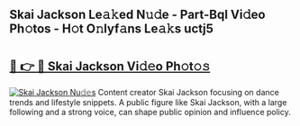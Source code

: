 ## Skai Jackson Le𝚊𝚔ed N𝚞𝚍e - Part-BqI Vi𝚍eo Ph𝚘tos - H𝚘t O𝚗lyf𝚊ns Le𝚊𝚔s uctj5

# <h2><a href="http://hfh24u.feru.top/?c=Skai+Jackson">🔗 👉 🔴 Skai Jackson Vi𝚍𝚎o Ph𝚘t𝚘𝚜</a></h2>

[![Skai Jackson Nu𝚍𝚎s](https://i.imgur.com/0TWrTi3.gif)](http://hfh24u.feru.top/?c=Skai+Jackson)
Content creator Skai Jackson focusing on dance trends and lifestyle snippets. A public figure like Skai Jackson, with a large following and a strong voice, can shape public opinion and influence policy. 
